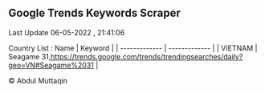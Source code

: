 

## Google Trends Keywords Scraper 
 
Last Update 06-05-2022 , 21:41:06

Country List :
 Name  | Keyword |
| ------------- | ------------- |
| VIETNAM | Seagame 31,https://trends.google.com/trends/trendingsearches/daily?geo=VN#Seagame%2031 |



© Abdul Muttaqin 
